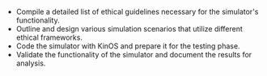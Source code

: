 - Compile a detailed list of ethical guidelines necessary for the simulator's functionality.
- Outline and design various simulation scenarios that utilize different ethical frameworks.
- Code the simulator with KinOS and prepare it for the testing phase.
- Validate the functionality of the simulator and document the results for analysis.